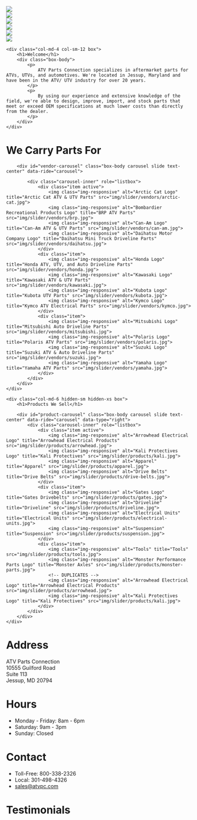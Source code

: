 <div class="row">
    <div class="col-md-8 hidden-sm hidden-xs">
        <div id="action-shots-carousel" class="carousel slide col-centered" data-ride="carousel">
            <div class="carousel-inner" role="listbox">
                <div class="item active">
                    <img class="img-responsive" src="img/action-shots/0.jpg">
                </div>
                <div class="item">
                    <img class="img-responsive" src="img/action-shots/1.jpg">
                </div>
                <div class="item">
                    <img class="img-responsive" src="img/action-shots/2.jpg">
                </div>
                <div class="item">
                    <img class="img-responsive" src="img/action-shots/3.jpg">
                </div>
                <div class="item">
                    <img class="img-responsive" src="img/action-shots/4.jpg">
                </div>
                <div class="item">
                    <img class="img-responsive" src="img/action-shots/5.jpg">
                </div>
            </div>
        </div>
    </div>
    
    <div class="col-md-4 col-sm-12 box">
        <h1>Welcome</h1>
        <div class="box-body">
            <p>
                ATV Parts Connection specializes in aftermarket parts for ATVs, UTVs, and automotives. We're located in Jessup, Maryland and have been in the ATV/ UTV industry for over 20 years.
            </p>
            <p>
                By using our experience and extensive knowledge of the field, we're able to design, improve, import, and stock parts that meet or exceed OEM specifications at much lower costs than directly from the dealer.
            </p>
        </div>
    </div>
</div>

<div class="row">
    <div class="col-md-6 hidden-sm hidden-xs box">
        <h1>We Carry Parts For</h1>

        <div id="vendor-carousel" class="box-body carousel slide text-center" data-ride="carousel">

            <div class="carousel-inner" role="listbox">
                <div class="item active">
                    <img class="img-responsive" alt="Arctic Cat Logo" title="Arctic Cat ATV & UTV Parts" src="img/slider/vendors/arctic-cat.jpg">
                    <img class="img-responsive" alt="Bombardier Recreational Products Logo" title="BRP ATV Parts" src="img/slider/vendors/brp.jpg">
                    <img class="img-responsive" alt="Can-Am Logo" title="Can-Am ATV & UTV Parts" src="img/slider/vendors/can-am.jpg">
                    <img class="img-responsive" alt="Daihatsu Motor Company Logo" title="Daihatsu Mini Truck Driveline Parts" src="img/slider/vendors/daihatsu.jpg">
                </div>
                <div class="item">
                    <img class="img-responsive" alt="Honda Logo" title="Honda ATV, UTV, and Auto Driveline Parts" src="img/slider/vendors/honda.jpg">
                    <img class="img-responsive" alt="Kawasaki Logo" title="Kawasaki ATV & UTV Parts" src="img/slider/vendors/kawasaki.jpg">
                    <img class="img-responsive" alt="Kubota Logo" title="Kubota UTV Parts" src="img/slider/vendors/kubota.jpg">
                    <img class="img-responsive" alt="Kymco Logo" title="Kymco ATV Electrical Parts" src="img/slider/vendors/kymco.jpg">
                </div>
                <div class="item">
                    <img class="img-responsive" alt="Mitsubishi Logo" title="Mitsubishi Auto Driveline Parts" src="img/slider/vendors/mitsubishi.jpg">
                    <img class="img-responsive" alt="Polaris Logo" title="Polaris ATV Parts" src="img/slider/vendors/polaris.jpg">
                    <img class="img-responsive" alt="Suzuki Logo" title="Suzuki ATV & Auto Driveline Parts"  src="img/slider/vendors/suzuki.jpg">
                    <img class="img-responsive" alt="Yamaha Logo" title="Yamaha ATV Parts" src="img/slider/vendors/yamaha.jpg">
                </div>
            </div>
        </div>
    </div>
    
    <div class="col-md-6 hidden-sm hidden-xs box">
        <h1>Products We Sell</h1>

        <div id="product-carousel" class="box-body carousel slide text-center" data-ride="carousel" data-type="right">
            <div class="carousel-inner" role="listbox">
                <div class="item active">
                    <img class="img-responsive" alt="Arrowhead Electrical Logo" title="Arrowhead Electrical Products" src="img/slider/products/arrowhead.jpg">
                    <img class="img-responsive" alt="Kali Protectives Logo" title="Kali Protectives" src="img/slider/products/kali.jpg">
                    <img class="img-responsive" alt="Apparel" title="Apparel" src="img/slider/products/apparel.jpg">
                    <img class="img-responsive" alt="Drive Belts" title="Drive Belts" src="img/slider/products/drive-belts.jpg">
                </div>
                <div class="item">
                    <img class="img-responsive" alt="Gates Logo" title="Gates Drivebelts" src="img/slider/products/gates.jpg">
                    <img class="img-responsive" alt="Driveline" title="Driveline" src="img/slider/products/driveline.jpg">
                    <img class="img-responsive" alt="Electrical Units" title="Electrical Units" src="img/slider/products/electrical-units.jpg">
                    <img class="img-responsive" alt="Suspension" title="Suspension" src="img/slider/products/suspension.jpg">
                </div>
                <div class="item">
                    <img class="img-responsive" alt="Tools" title="Tools" src="img/slider/products/tools.jpg">
                    <img class="img-responsive" alt="Monster Performance Parts Logo" title="Monster Axles" src="img/slider/products/monster-parts.jpg">
                    <!-- DUPLICATES -->
                    <img class="img-responsive" alt="Arrowhead Electrical Logo" title="Arrowhead Electrical Products" src="img/slider/products/arrowhead.jpg">
                    <img class="img-responsive" alt="Kali Protectives Logo" title="Kali Protectives" src="img/slider/products/kali.jpg">
                </div>
            </div>
        </div>
    </div>
</div>

<div class="row footer">
    <div class="col-md-3">
        <h1>Address</h1>
        ATV Parts Connection<br>
        10555 Guilford Road<br>
        Suite 113<br>
        Jessup, MD 20794
    </div>
    <div class="col-md-3">
        <h1>Hours</h1>
        <ul>
            <li>Monday - Friday: 8am - 6pm
            <li>Saturday: 9am - 3pm
            <li>Sunday: Closed
        </ul>
    </div>
    <div class="col-md-3">
        <h1>Contact</h1>
        <ul>
            <li>Toll-Free: 800-338-2326
            <li>Local: 301-498-4326
            <li><a href="mailto:sales@atvpc.com">sales@atvpc.com</a>
        </ul>
    </div>
    <div class="col-md-3">
        <h1>Testimonials</h1>
        <div id="testimonials"><!-- Populated by JS --></div>
    </div>
</div>



